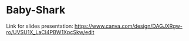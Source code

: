 # Baby-Shark

Link for slides presentation: https://www.canva.com/design/DAGJXRgw-ro/UVSU1X_LaCl4PBW1XpcSkw/edit